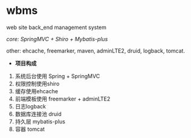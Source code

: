 # wbms
web site back_end management system

_core: SpringMVC + Shiro + Mybatis-plus_

other: ehcache, freemarker, maven, adminLTE2, druid, logback, tomcat.

-  **项目构成** 

1. 系统后台使用 Spring + SpringMVC
2. 权限控制使用shiro
3. 缓存使用ehcache
4. 前端模板使用 freemarker + adminLTE2
5. 日志logback
6. 数据库连接池 druid
7. 持久层 mybatis-plus
8. 容器 tomcat



